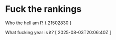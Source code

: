 # Fuck the rankings

Who the hell am I?
{ 21502830 }

What fucking year is it?
[ 2025-08-03T20:06:40Z ]
